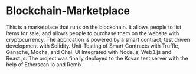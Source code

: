 # Blockchain-Marketplace

This is a marketplace that runs on the blockchain. It allows people to list items for sale, and allows people to purchase them on the website with cryptocurrency. The application is powered by a smart contract, test driven development with Solidity. Unit-Testing of Smart Contracts with Truffle, Ganache, Mocha, and Chai. UI integrated with Node.js, Web3.js and React.js. The project was finally deployed to the Kovan test server with the help of Etherscan.io and Remix.

